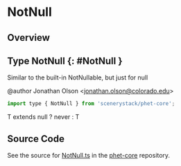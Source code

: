 # NotNull

## Overview



## Type NotNull {: #NotNull }


Similar to the built-in NotNullable, but just for null

@author Jonathan Olson &lt;jonathan.olson@colorado.edu&gt;

```js
import type { NotNull } from 'scenerystack/phet-core';
```


T extends <span style="color: hsla(calc(var(--md-hue) + 180deg),80%,40%,1);">null</span> ? <span style="color: hsla(calc(var(--md-hue) + 180deg),80%,40%,1);">never</span> : T



## Source Code

See the source for [NotNull.ts](https://github.com/phetsims/phet-core/blob/main/js/types/NotNull.ts) in the [phet-core](https://github.com/phetsims/phet-core) repository.
